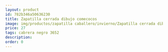 ```yaml
---
layout: product
id: 782b346a50636230
title: Zapatilla cerrada dibujo comecocos
image: img/productos/zapatilla caballero/invierno/Zapatilla cerrada dibujo comecocos=27=cabrera negro 3652.webp
price: 27
tags: cabrera negro 3652
description: 
order: 0
---
```

